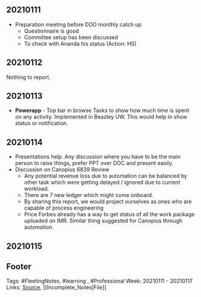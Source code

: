 ## 20210111
- Preparation meeting before DDO monthly catch up
	- Questionnaire is good
	- Committee setup has been discussed
	- To check with Ananda his status (Action: HS)

## 20210112
 Nothing to report.

## 20210113
- **Powerapp** - Top bar in browse Tasks to show how much time is spent on any activity. Implemented in Beazley UW. This would help in  show status or notification.

## 20210114
- Presentations help. Any discussion where you have to be the main person to raise things, prefer PPT over DOC and present easily.
- Discussion on Canopius 6839 Review 
	- Any potential revenue loss due to automation can be balanced by other task which were getting delayed / ignored due to current workload.
	- There are 7 new ledger which might come onboard.
	- By sharing this report, we would project ourselves as ones who are capable of process engineering 
	- Price Forbes already has a way to get status of all the work package uploaded on IMR. Similar thing suggested for Canopius through automation.


## 20210115



## Footer

Tags: #FleetingNotes, #learning , #Professional
Week: 20210111 - 20210117
Links: 
[Source](template.md), [[Incomplete_Notes|File]]

<!--
Comment - 
-->
<!--stackedit_data:
eyJoaXN0b3J5IjpbMTE3MTM0NDk5OSwtMTcyNDkwNjU4NCwtMT
UyNzU0ODE0MF19
-->